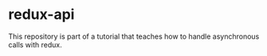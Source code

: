 # redux-api
This repository is part of a tutorial that teaches how to handle asynchronous calls with redux.

